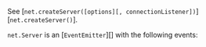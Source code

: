 
See [`net.createServer([options][, connectionListener])`][`net.createServer()`].

`net.Server` is an [`EventEmitter`][] with the following events:

